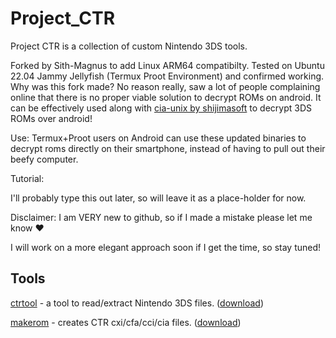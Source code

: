 # Project_CTR
Project CTR is a collection of custom Nintendo 3DS tools.

Forked by Sith-Magnus to add Linux ARM64 compatibilty.
Tested on Ubuntu 22.04 Jammy Jellyfish (Termux Proot Environment) and confirmed working. 
Why was this fork made? No reason really, saw a lot of people complaining online that there is no proper viable solution to decrypt ROMs on android. It can be effectively used along with [cia-unix by shijimasoft](https://github.com/shijimasoft/cia-unix) to decrypt 3DS ROMs over android!
 

Use:
Termux+Proot users on Android can use these updated binaries to decrypt roms directly on their smartphone, instead of having to pull out their beefy computer. 

Tutorial: 

I'll probably type this out later, so will leave it as a place-holder for now. 

Disclaimer: 
I am VERY new to github, so if I made a mistake please let me know ♥️ 

I will work on a more elegant approach soon if I get the time, so stay tuned! 

## Tools
[ctrtool](ctrtool/README.md) - a tool to read/extract Nintendo 3DS files. ([download](https://github.com/Sith-Magnus/Project_CTR-LinuxARM64/releases/download/makerom/ctrtool))

[makerom](makerom/README.md) - creates CTR cxi/cfa/cci/cia files. ([download](https://github.com/Sith-Magnus/Project_CTR-LinuxARM64/releases/download/makerom/makerom)) 
